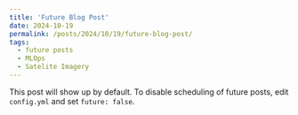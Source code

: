 ```yaml
---
title: 'Future Blog Post'
date: 2024-10-19
permalink: /posts/2024/10/19/future-blog-post/
tags:
  - future posts
  - MLOps
  - Satelite Imagery
---
```


This post will show up by default. To disable scheduling of future posts, edit `config.yml` and set `future: false`. 
